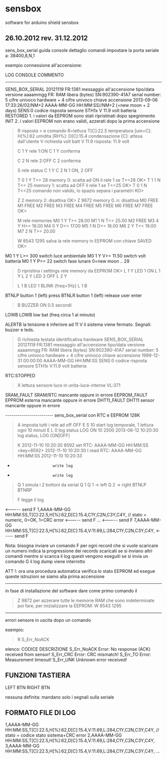 sensbox
=======

software for arduino shield sensbox

26.10.2012 rev. 31.12.2012
--------------------------

sens_box_serial guida console dettaglio comandi
impostare la porta seriale a: 38400,8,N,1

esempio connessione all'accensione:

LOG CONSOLE                                     COMMENTO
----------------------------------------------- ------------------------------------------
SENS_BOX_SERIAL 20121119 FR:1381                messaggio all'accensione tipo/data versione aaaammgg FR: RAM libera (bytes)
SN:902390-41A7                                  serial number: 5 cifre univoco hardware + 4 cifre univoco chiave accensione
2013-09-06 17:33:26/02/NM+2                     AAAA-MM-GG HH:MM:SS/<lunar phase>/NM+2 (=new moon + 2 days)
SENS:0                                          codice risposta sensore STH1x
V 11.9                                          volt batteria   
RESTORED                                        1. i valori da EEPROM sono stati ripristinati dopo spegnimento
INIT                                            2. i valori EEPROM non erano validi, azzerati dopo la prima accensione
>
>R                                              risposta > e comando R=lettura
T[C]:22.5                                       temperatura [um=C]: <valore>
H[%]:62                                         umidita [RH%]: <valore>
D[C]:15.4                                       condensazione [C]: <valore>
>                                               attesa dall'utente
>V                                              richiesta volt batt
V 11.9                                          risposta: 11.9 volt
>
>
>C 1 Y                                          rele 1:ON
C 1 Y                                           conferma
>                                               
>C 2 N                                          rele 2:OFF
C 2                                             conferma
>                                               
>
>S                                              rele status
C 1 Y
C 2 N
>                                               1 ON, 2 OFF
>
>T 0 1 Y T>= 28                                 memory 0: scatta ad ON il rele 1 se T>=28
OK>
>T 1 1 N T<= 25                                 memory 1: scatta ad OFF il rele 1 se T<=25
OK>
>T 0 1 N T<=25                                  comando non valido, lo spazio separa i parametri
KO>
>
>Z 2                                            memory 2: disattiva
OK>
>Z 9872                                         memory 0..n: disattiva 
M0 FREE
M1 FREE
M2 FREE
M3 FREE
M4 FREE
M5 FREE
M6 FREE
M7 FREE
OK>
>
>M                                              rele memories
M0 1 Y T>= 28.00
M1 1 N T<= 25.00
M2 FREE
M3 4 Y H>= 16.00
M4 0 Y D<= 17.00
M5 1 N D>= 18.00
M6 2 Y T<= 19.00
M7 2 N T>= 20.00
>
>W 8543 1295                                    salva la rele memory in EEPROM con chiave
SAVED
OK>
>
M0 1 Y L>= 300									switch luce ambientale
M0 1 Y V>= 11.50								switch volt batteria
M0 1 Y P>= 22   								switch fase lunare 0=new moon .. 29
>D                                              ripristina i settings rele memory da EEPROM
OK>
>L 1 Y                                          LED 1 ON
L 1 Y
>L 2 Y                                          LED 2 OFF
L 2 Y
>
>L 1 B                                          LED 1 BLINK (freq=1Hz)
L 1 B 
>
BTNLP                                           button 1 (left) press
BTNLR                                           button 1 (left) release
                                                user enter
>B                                              BUZZER ON 0.5 secondi
>
LOWB
LOWB                                            low bat (freq circa 1 al minuto)
>
>
ALERTB                                          la tensione è inferiore ad 11 V il sistema
                                                viene fermato. Segnali: buzzer e leds.
>G                                              richiesta testata identificativa hardware
SENS_BOX_SERIAL 20121119 FR:1381                messaggio all'accensione tipo/data versione aaaammgg FR: RAM libera (bytes)
SN:902390-41A7                                  serial number: 5 cifre univoco hardware + 4 cifre univoco chiave accensione
1999-12-31 00:00:00                             AAAA-MM-GG HH:MM:SS
SENS:0                                          codice risposta sensore STH1x
V:11.9                                          volt batteria 
>
RTC:STOPPED
>
>X												lettura sensore luce in unita-luce-interne
>VL:371

SRAM_FAULT										SRAM/RTC mancante oppure in errore
EEPROM_FAULT                                    EPPROM esterna mancante oppure in errore 
DHT11_FAULT                                     DHT11 sensor mancante oppure in errore  

------------------------ sens_box_serial con RTC e EEPROM 128K
>A                                              imposta tutti i rele ad off
OFF
>E S 10                                         start log temporale, 1 lettura ogni 10 minuti
>E L 0											log status
LOG ON 10 2500 2013-06-12 10:20:30              log status, LOG [ON|OFF] <timings> <nr readings> <last timestamps>
>
>K 2012-11-10 10:20:30 8592                     set  RTC: AAAA-MM-GG HH:MM:SS <key=8592> 
2012-11-10 10:20:30 
>I                                              read RTC: AAAA-MM-GG HH:MM:SS
2012-11-10 10:20:33
>
*						write log

*						write log

>Q 1											simula i 2 bottoni da serial
Q 1                                             Q 1 -> left Q 2 -> right
BTNLP
BTNRP
>
>F                                              legge il log
<log>
 <----- send F
  <n>1,AAAA-MM-GG HH:MM:SS,T[C]:22.5,H[%]:62,D[C]:15.4,C1Y,C2N,C3Y,C4Y,<stato></n>   // stato = numeric, 0=OK, 1=CRC error
 <----- send F
...
 <----- send F
  <n>7,AAAA-MM-GG HH:MM:SS,T[C]:22.5,H[%]:62,D[C]:15.4,V:11.69,L:284,C1Y,C2N,C3Y,C4Y,<stato></n>
 <----- send F
</log>

Nota:
  bisogna inviare un comando F per ogni record che si vuole scaricare
  un numero indica la progressione dei records scaricati
  se si inviano altri comandi mentre si scarica il log questi vengono eseguiti
  se si invia un comando G il log dump viene interrotto


ATT !: ora una procedura automatica verifica lo stato EEPROM
ed esegue queste istruzioni se siamo alla prima accensione
****************************************************************
in fase di installazione del software dare come primo comando il
>Z 9872 per azzerare tutte le memorie RAM che sono indeterminate
poi fare, per inizializzare la EEPROM:
>W 8543 1295
****************************************************************

errori sensore in uscita dopo un comando

esempio:
>R
S_Err_NoACK
>

elenco:
CODICE          DESCRIZIONE
S_Err_NoACK     Error: No response (ACK) received from sensor!
S_Err_CRC       Error: CRC mismatch!
S_Err_TO        Error: Measurement timeout!
S_Err_UNK       Unknown error received!

FUNZIONI TASTIERA
------------------------------------------------
LEFT BTN                               RIGHT BTN

nessuna definita: mandano solo i segnali sulla seriale

FORMATO FILE DI LOG
------------------------------------------------
<log>
  <n>1,AAAA-MM-GG HH:MM:SS,T[C]:22.5,H[%]:62,D[C]:15.4,V:11.69,L:284,C1Y,C2N,C3Y,C4Y,<stato></n>   // stato = codice stato sistema+CRC error
  <n>2,AAAA-MM-GG HH:MM:SS,T[C]:22.5,H[%]:62,D[C]:15.4,V:11.69,L:284,C1Y,C2N,C3Y,C4Y,<stato></n>
  <n>3,AAAA-MM-GG HH:MM:SS,T[C]:22.5,H[%]:62,D[C]:15.4,V:11.69,L:284,C1Y,C2N,C3Y,C4Y,<stato></n>
...
</log>

